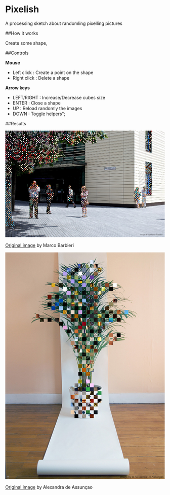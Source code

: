 # Pixelish
A processing sketch about randomling pixelling pictures

##How it works

Create some shape, 

##Controls

**Mouse**

 * Left click : Create a point on the shape
 * Right click : Delete a shape
 
**Arrow keys**
 * LEFT/RIGHT : Increase/Decrease cubes size
 * ENTER : Close a shape
 * UP : Reload randomly the images
 * DOWN : Toggle helpers";


##Results

![Example2](https://raw.githubusercontent.com/marcteys/pixelish/master/data/finished_2.jpg)

[Original image](https://www.flickr.com/photos/lightsandlines/7432968378/in/album-72157630304207488/) by Marco Barbieri 

![Example2](https://raw.githubusercontent.com/marcteys/pixelish/master/data/finished_3.jpg)

[Original image](http://alexandradeassuncao.com/) by Alexandra de Assunçao 


